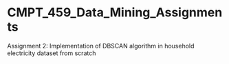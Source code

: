 # CMPT_459_Data_Mining_Assignments
Assignment 2: Implementation of DBSCAN algorithm in household electricity dataset from scratch
